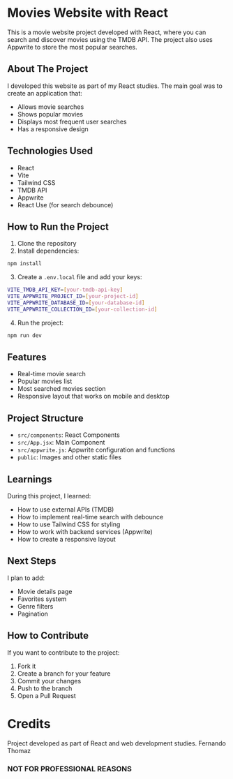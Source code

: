 # Movies Website with React

This is a movie website project developed with React, where you can search and discover movies using the TMDB API. The project also uses Appwrite to store the most popular searches.

## About The Project

I developed this website as part of my React studies. The main goal was to create an application that:
- Allows movie searches
- Shows popular movies
- Displays most frequent user searches
- Has a responsive design

## Technologies Used

- React
- Vite
- Tailwind CSS
- TMDB API
- Appwrite
- React Use (for search debounce)

## How to Run the Project

1. Clone the repository
2. Install dependencies:
```bash
npm install
```

3. Create a `.env.local` file and add your keys:
```bash
VITE_TMDB_API_KEY=[your-tmdb-api-key]
VITE_APPWRITE_PROJECT_ID=[your-project-id]
VITE_APPWRITE_DATABASE_ID=[your-database-id]
VITE_APPWRITE_COLLECTION_ID=[your-collection-id]
```

4. Run the project:
```bash
npm run dev
```

## Features

- Real-time movie search
- Popular movies list
- Most searched movies section
- Responsive layout that works on mobile and desktop

## Project Structure

- `src/components`: React Components
- `src/App.jsx`: Main Component
- `src/appwrite.js`: Appwrite configuration and functions
- `public`: Images and other static files

## Learnings

During this project, I learned:
- How to use external APIs (TMDB)
- How to implement real-time search with debounce
- How to use Tailwind CSS for styling
- How to work with backend services (Appwrite)
- How to create a responsive layout

## Next Steps

I plan to add:
- Movie details page
- Favorites system
- Genre filters
- Pagination

## How to Contribute

If you want to contribute to the project:
1. Fork it
2. Create a branch for your feature
3. Commit your changes
4. Push to the branch
5. Open a Pull Request

# Credits

Project developed as part of React and web development studies.
Fernando Thomaz

### NOT FOR PROFESSIONAL REASONS

